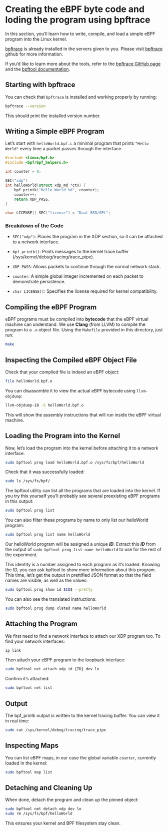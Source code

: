 # Creating the eBPF byte code and loding the program using bpftrace

In this section, you’ll learn how to write, compile, and load a simple eBPF program into the Linux kernel.

[bpftrace](https://github.com/bpftrace/bpftrace) is already installed in the servers given to you.
Please visit [bpftrace](https://github.com/bpftrace/bpftrace) github for more information.

If you’d like to learn more about the tools, refer to the [bpftrace GitHub page](https://github.com/bpftrace/bpftrace) and the [bpftool documentation](https://bpftool.dev/).

## Starting with bpftrace

You can check that `bpftrace` is installed and working properly by running:
```sh
bpftrace --version
```
This should print the installed version number.

## Writing a Simple eBPF Program
Let’s start with `helloWorld.bpf.c` a minimal program that prints `"Hello World"` every time a packet passes through the interface. 
```C
#include <linux/bpf.h>
#include <bpf/bpf_helpers.h>

int counter = 0;

SEC("xdp")
int helloWorld(struct xdp_md *ctx) {
    bpf_printk("Hello World %d", counter);
    counter++;
    return XDP_PASS;
}

char LICENSE[] SEC("license") = "Dual BSD/GPL";
```

### Breakdown of the Code

- `SEC("xdp")`: Places the program in the XDP section, so it can be attached to a network interface.

- `bpf_printk()`: Prints messages to the kernel trace buffer (/sys/kernel/debug/tracing/trace_pipe).

- `XDP_PASS`: Allows packets to continue through the normal network stack.

- `counter`: A simple global integer incremented on each packet to demonstrate persistence.

- `char LICENSE[]`: Specifies the license required for kernel compatibility.

## Compiling the eBPF Program

eBPF programs must be compiled into **bytecode** that the eBPF virtual machine can understand.
We use **Clang** (from LLVM) to compile the program to a `.o` object file.
Using the `Makefile` provided in this directory, just run:
```sh
make
```

## Inspecting the Compiled eBPF Object File

Check that your compiled file is indeed an eBPF object:
```sh
file helloWorld.bpf.o
```

You can disassemble it to view the actual eBPF bytecode using `llvm-objdump`:
```sh
llvm-objdump-18 -S helloWorld.bpf.o
```
This will show the assembly instructions that will run inside the eBPF virtual machine.

## Loading the Program into the Kernel

Now, let’s load the program into the kernel before attaching it to a network interface.
```sh
sudo bpftool prog load helloWorld.bpf.o /sys/fs/bpf/helloWorld
```

Check that it was successfully loaded:

```sh
sudo ls /sys/fs/bpf/
```

The bpftool utility can list all the programs that are loaded into the kernel. If you try this yourself you’ll probably see several preexisting eBPF programs in this output:
```sh
sudo bpftool prog list
```

You can also filter these programs by name to only list our helloWorld program:
```sh
sudo bpftool prog list name helloWorld
```

Our helloWorld program will be assigned a unique **$ID$**. Extract this **$ID$** from the output of `sudo bpftool prog list name helloWorld` to use for the rest of the experiment. 

This identity is a number assigned to each program as it’s loaded. Knowing the ID, you can ask bpftool to show more information about this program. This time, let’s get the output in prettified JSON format so that the field names are visible, as well as the values:
```sh
sudo bpftool prog show id $ID$ --pretty
```

You can also see the translated instructions:
```sh
sudo bpftool prog dump xlated name helloWorld
```

## Attaching the Program
We first need to find a network interface to attach our XDP program too. To find your network interfaces:
```sh
ip link
```

Then attach your eBPF program to the loopback interface:
```sh
sudo bpftool net attach xdp id {ID} dev lo
```

Confirm it’s attached:
```sh
sudo bpftool net list 
```

## Output
The bpf_printk output is written to the kernel tracing buffer. You can view it in real time:
```sh
sudo cat /sys/kernel/debug/tracing/trace_pipe
```

## Inspecting Maps
You can list eBPF maps, in our case the global variable `counter`, currently loaded in the kernel:
```sh
sudo bpftool map list
```

## Detaching and Cleaning Up
When done, detach the program and clean up the pinned object:
```sh
sudo bpftool net detach xdp dev lo
sudo rm /sys/fs/bpf/helloWorld
```
This ensures your kernel and BPF filesystem stay clean.
